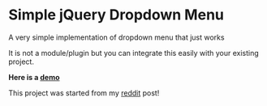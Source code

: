 # Simple jQuery Dropdown Menu
A very simple implementation of dropdown menu that just works

It is not a module/plugin but you can integrate this easily with your existing project.

**Here is a [demo](http://codepen.io/rakib/pen/ZbzVme)**

This project was started from my [reddit](https://www.reddit.com/r/jquery/comments/3in83x/i_made_a_simple_jquery_dropdown_things_and_need/) post!
